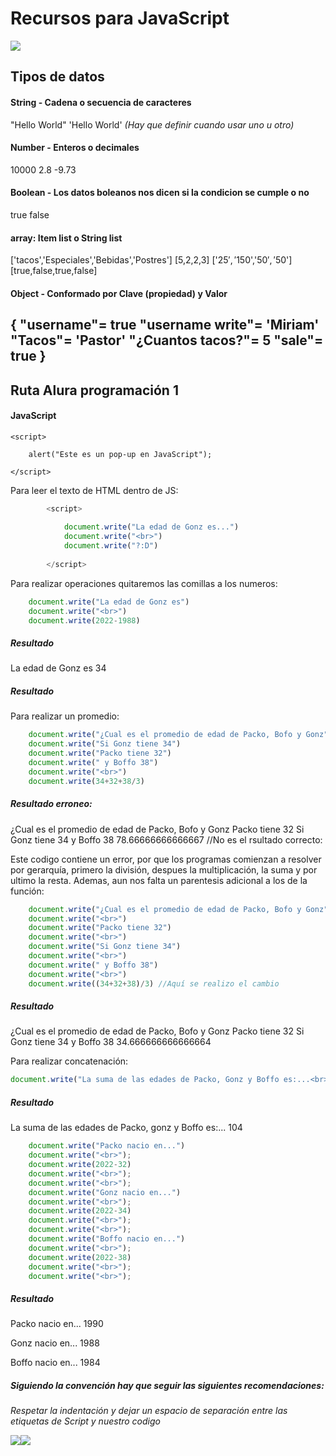 # Recursos para JavaScript
![](https://encrypted-tbn0.gstatic.com/images?q=tbn:ANd9GcTab05l3ndGtZqyqxgTeOkmB7g2eDGyYrQp60gRu108tIEXOLQTl8tf9Jpx90UiNJEIv1Q&usqp=CAU)
## Tipos de datos
#### String - Cadena o secuencia de caracteres
"Hello World"
'Hello World'
*(Hay que definir cuando usar uno u otro)*

#### Number - Enteros o decimales
10000
2.8
-9.73

#### Boolean - Los datos boleanos nos dicen si la condicion se cumple o no
true
false

#### array: Item list o String list
['tacos','Especiales','Bebidas','Postres']
[5,2,2,3]
['$25','$150','$50','$50']
[true,false,true,false]

#### Object - Conformado por Clave (propiedad) y Valor
{
    "username"= true
    "username write"= 'Miriam'
    "Tacos"= 'Pastor'
    "¿Cuantos tacos?"= 5
    "sale"= true
}
------------------------------------------------------
## Ruta Alura programación 1
#### JavaScript
    <script>
	
        alert("Este es un pop-up en JavaScript");
		
    </script>

Para leer el texto de HTML dentro de JS:
```javascript
        <script>
		
            document.write("La edad de Gonz es...")
            document.write("<br>")
            document.write("?:D")
			
        </script>
```
Para realizar operaciones quitaremos las comillas a los numeros:
```javascript
    document.write("La edad de Gonz es")
    document.write("<br>")
    document.write(2022-1988)
```
##### Resultado
La edad de Gonz es
34
##### Resultado
Para realizar un promedio:
```javascript
    document.write("¿Cual es el promedio de edad de Packo, Bofo y Gonz")
    document.write("Si Gonz tiene 34")
    document.write("Packo tiene 32")
    document.write(" y Boffo 38")
    document.write("<br>")
    document.write(34+32+38/3)
```
##### Resultado erroneo:
¿Cual es el promedio de edad de Packo, Bofo y Gonz
Packo tiene 32
Si Gonz tiene 34
y Boffo 38
78.66666666666667 //No es el rsultado correcto:

Este codigo contiene un error, por que los programas comienzan a resolver por gerarquía, primero la división, despues la multiplicación, la suma y por ultimo la resta. Ademas, aun nos falta un parentesis adicional a los de la función:
```javascript
    document.write("¿Cual es el promedio de edad de Packo, Bofo y Gonz")
    document.write("<br>")
    document.write("Packo tiene 32")
    document.write("<br>")
    document.write("Si Gonz tiene 34")
    document.write("<br>")
    document.write(" y Boffo 38")
    document.write("<br>")
    document.write((34+32+38)/3) //Aquí se realizo el cambio
```
##### Resultado
¿Cual es el promedio de edad de Packo, Bofo y Gonz
Packo tiene 32
Si Gonz tiene 34
y Boffo 38
34.666666666666664

Para realizar concatenación:
```javascript
document.write("La suma de las edades de Packo, Gonz y Boffo es:...<br>" + (32+34+38));
```
##### Resultado
La suma de las edades de Packo, gonz y Boffo es:...
104
```javascript
    document.write("Packo nacio en...")
    document.write("<br>");
    document.write(2022-32)
    document.write("<br>");
    document.write("<br>");
    document.write("Gonz nacio en...")
    document.write("<br>");
    document.write(2022-34)
    document.write("<br>");
    document.write("<br>");
    document.write("Boffo nacio en...")
    document.write("<br>");
    document.write(2022-38)
    document.write("<br>");
    document.write("<br>");
```
##### Resultado
Packo nacio en...
1990

Gonz nacio en...
1988

Boffo nacio en...
1984

##### Siguiendo la convención hay que seguir las siguientes recomendaciones: 
*Respetar la indentación y dejar un espacio de separación entre las etiquetas de Script y nuestro codigo*

![](https://img.shields.io/github/followers/GonzaloAqui?style=social)![](https://img.shields.io/github/watchers/GonzaloAqui/LaunchX-LATAM22?style=social)
